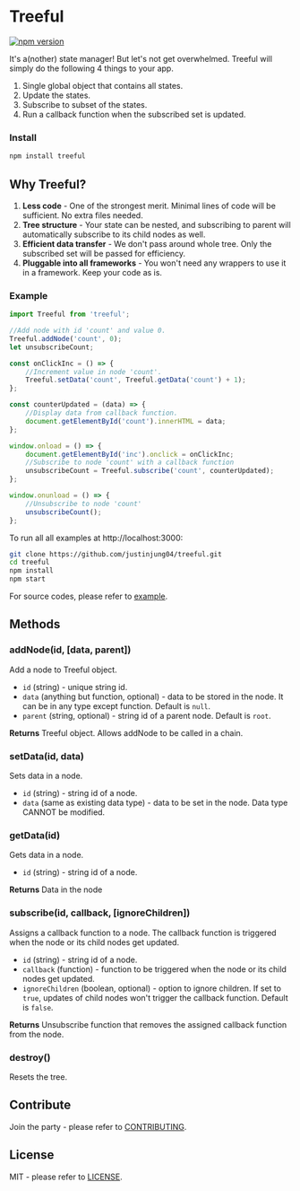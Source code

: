 # Treeful
[![npm version][npm-img]][npm-url]

It's a(nother) state manager! But let's not get overwhelmed. Treeful will simply do the following 4 things to your app.

1. Single global object that contains all states.
2. Update the states.
3. Subscribe to subset of the states.
4. Run a callback function when the subscribed set is updated.

### Install
```sh
npm install treeful
```

## Why Treeful?

1. **Less code** - One of the strongest merit. Minimal lines of code will be sufficient. No extra files needed.
2. **Tree structure** - Your state can be nested, and subscribing to parent will automatically subscribe to its child nodes as well.
3. **Efficient data transfer** - We don't pass around whole tree. Only the subscribed set will be passed for efficiency.
4. **Pluggable into all frameworks** - You won't need any wrappers to use it in a framework. Keep your code as is.

### Example

```js
import Treeful from 'treeful';

//Add node with id 'count' and value 0.
Treeful.addNode('count', 0);
let unsubscribeCount;

const onClickInc = () => {
    //Increment value in node 'count'.
    Treeful.setData('count', Treeful.getData('count') + 1);
};

const counterUpdated = (data) => {
    //Display data from callback function.
    document.getElementById('count').innerHTML = data;
};

window.onload = () => {
    document.getElementById('inc').onclick = onClickInc;
    //Subscribe to node 'count' with a callback function
    unsubscribeCount = Treeful.subscribe('count', counterUpdated);
};

window.onunload = () => {
    //Unsubscribe to node 'count'
    unsubscribeCount();
};
```

To run all all examples at http://localhost:3000:

```sh
git clone https://github.com/justinjung04/treeful.git
cd treeful
npm install
npm start
```

For source codes, please refer to [example](example).

## Methods

### addNode(id, [data, parent])
Add a node to Treeful object.
* `id` (string) - unique string id.
* `data` (anything but function, optional) - data to be stored in the node. It can be in any type except function. Default is `null`.
* `parent` (string, optional) - string id of a parent node. Default is `root`.

**Returns** Treeful object. Allows addNode to be called in a chain.

### setData(id, data)
Sets data in a node.
* `id` (string) - string id of a node.
* `data` (same as existing data type) - data to be set in the node. Data type CANNOT be modified.

### getData(id)
Gets data in a node.
* `id` (string) - string id of a node.

**Returns** Data in the node

### subscribe(id, callback, [ignoreChildren])
Assigns a callback function to a node. The callback function is triggered when the node or its child nodes get updated.
* `id` (string) - string id of a node.
* `callback` (function) - function to be triggered when the node or its child nodes get updated.
* `ignoreChildren` (boolean, optional) - option to ignore children. If set to `true`, updates of child nodes won't trigger the callback function. Default is `false`.

**Returns** Unsubscribe function that removes the assigned callback function from the node.

### destroy()
Resets the tree.

## Contribute
Join the party - please refer to [CONTRIBUTING](CONTRIBUTING.md).

## License
MIT - please refer to [LICENSE](LICENSE).

[npm-url]: https://www.npmjs.org/package/treeful
[npm-img]: https://img.shields.io/npm/v/treeful.svg